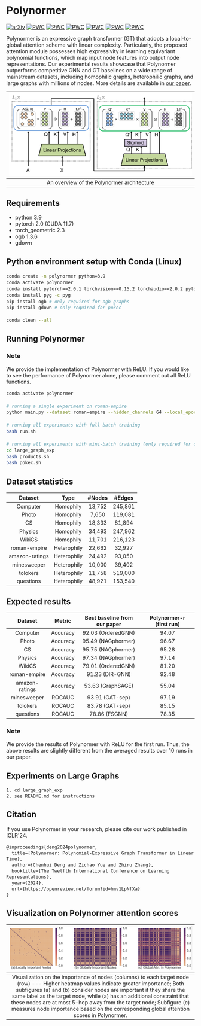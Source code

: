 Polynormer
===============================

[![arXiv](https://img.shields.io/badge/arXiv-2403.01232-b31b1b.svg)](https://arxiv.org/abs/2403.01232)
[![PWC](https://img.shields.io/endpoint.svg?url=https://paperswithcode.com/badge/polynormer-polynomial-expressive-graph/node-classification-on-roman-empire)](https://paperswithcode.com/sota/node-classification-on-roman-empire?p=polynormer-polynomial-expressive-graph)
[![PWC](https://img.shields.io/endpoint.svg?url=https://paperswithcode.com/badge/polynormer-polynomial-expressive-graph/node-classification-on-amazon-ratings)](https://paperswithcode.com/sota/node-classification-on-amazon-ratings?p=polynormer-polynomial-expressive-graph)
[![PWC](https://img.shields.io/endpoint.svg?url=https://paperswithcode.com/badge/polynormer-polynomial-expressive-graph/node-classification-on-minesweeper)](https://paperswithcode.com/sota/node-classification-on-minesweeper?p=polynormer-polynomial-expressive-graph)
[![PWC](https://img.shields.io/endpoint.svg?url=https://paperswithcode.com/badge/polynormer-polynomial-expressive-graph/node-classification-on-tolokers)](https://paperswithcode.com/sota/node-classification-on-tolokers?p=polynormer-polynomial-expressive-graph)
[![PWC](https://img.shields.io/endpoint.svg?url=https://paperswithcode.com/badge/polynormer-polynomial-expressive-graph/node-classification-on-questions)](https://paperswithcode.com/sota/node-classification-on-questions?p=polynormer-polynomial-expressive-graph)
[![PWC](https://img.shields.io/endpoint.svg?url=https://paperswithcode.com/badge/polynormer-polynomial-expressive-graph/node-classification-on-pokec)](https://paperswithcode.com/sota/node-classification-on-pokec?p=polynormer-polynomial-expressive-graph)

Polynormer is an expressive graph transformer (GT) that adopts a local-to-global attention scheme with linear complexity. Particularly, the proposed attention module possesses high expressivity in learning equivariant polynomial functions, which map input node features into output node representations. Our experimental results showcase that Polynormer outperforms competitive GNN and GT baselines on a wide range of mainstream datasets, including homophilic graphs, heterophilic graphs, and large graphs with millions of nodes. More details are available in [our paper](https://arxiv.org/abs/2403.01232).

| ![Polynormer.png](/figures/Polynormer.png) | 
|:--:| 
| An overview of the Polynormer architecture |

Requirements
------------
* python 3.9
* pytorch 2.0 (CUDA 11.7)
* torch_geometric 2.3
* ogb 1.3.6
* gdown

Python environment setup with Conda (Linux)
------------
```bash
conda create -n polynormer python=3.9
conda activate polynormer
conda install pytorch==2.0.1 torchvision==0.15.2 torchaudio==2.0.2 pytorch-cuda=11.7 -c pytorch -c nvidia
conda install pyg -c pyg
pip install ogb # only required for ogb graphs
pip install gdown # only required for pokec

conda clean --all
```

Running Polynormer
------------
### Note
We provide the implementation of Polynormer with ReLU. If you would like to see the performance of Polynormer alone, please comment out all ReLU functions.
```bash
conda activate polynormer

# running a single experiment on roman-empire
python main.py --dataset roman-empire --hidden_channels 64 --local_epochs 100 --global_epochs 2500 --lr 0.001 --runs 1 --local_layers 10 --global_layers 2 --weight_decay 0.0 --dropout 0.3 --global_dropout 0.5 --in_dropout 0.15 --num_heads 8 --save_model --beta 0.5 --device 0

# running all experiments with full batch training
bash run.sh

# running all experiments with mini-batch training (only required for ogbn-products and pokec)
cd large_graph_exp
bash products.sh
bash pokec.sh
```

Dataset statistics
-------
| Dataset       | Type      | #Nodes  | #Edges  |
| :-----------: |:-------------:| :-------:| :----------:|
| Computer      | Homophily          | 13,752       | 245,861        |
| Photo      | Homophily          | 7,650       | 119,081        |
| CS      | Homophily          | 18,333       | 81,894        |
| Physics      | Homophily          | 34,493       | 247,962        |
| WikiCS      | Homophily          | 11,701       | 216,123        |
| roman-empire      | Heterophily          | 22,662       | 32,927        |
| amazon-ratings      | Heterophily          | 24,492       | 93,050        |
| minesweeper      | Heterophily          | 10,000       | 39,402        |
| tolokers      | Heterophily          | 11,758       | 519,000        |
| questions      | Heterophily          | 48,921       | 153,540        |


Expected results
-------
| Dataset       |  Metric  |   Best baseline from our paper  |  Polynormer-r (first run)  |
| :-----------: |:-------------:| :-------:| :----------:|
| Computer      | Accuracy          | 92.03 (OrderedGNN)       | 94.07        |
| Photo      | Accuracy          | 95.49 (NAGphormer)       | 96.67        |
| CS      | Accuracy          | 95.75 (NAGphormer)       | 95.28        |
| Physics      | Accuracy          | 97.34 (NAGphormer)       | 97.14        |
| WikiCS      | Accuracy          | 79.01 (OrderedGNN)       |  81.20        |
| roman-empire      | Accuracy          | 91.23 (DIR-GNN)       | 92.48        |
| amazon-ratings      | Accuracy          | 53.63 (GraphSAGE)       | 55.04        |
| minesweeper      | ROCAUC          | 93.91 (GAT-sep)       | 97.19        |
| tolokers      | ROCAUC          | 83.78 (GAT-sep)       | 85.15        |
| questions      | ROCAUC          | 78.86 (FSGNN)       | 78.35        |

### Note
We provide the results of Polynormer with ReLU for the first run. Thus, the above results are slightly different from the averaged results over 10 runs in our paper.

Experiments on Large Graphs
-------
```
1. cd large_graph_exp
2. see README.md for instructions
```

Citation
------------
If you use Polynormer in your research, please cite our work
published in ICLR'24.

```
@inproceedings{deng2024polynormer,
  title={Polynormer: Polynomial-Expressive Graph Transformer in Linear Time},
  author={Chenhui Deng and Zichao Yue and Zhiru Zhang},
  booktitle={The Twelfth International Conference on Learning Representations},
  year={2024},
  url={https://openreview.net/forum?id=hmv1LpNfXa}
}
```

Visualization on Polynormer attention scores
-------
| ![visualization.png](/figures/visualization.png) | 
|:--:| 
| Visualization on the importance of nodes (columns) to each target node (row) --- Higher heatmap values indicate greater importance; Both subfigures (a) and (b) consider nodes are important if they share the same label as the target node, while (a) has an additional constraint that these nodes are at most $5$-hop away from the target node; Subfigure (c) measures node importance based on the corresponding global attention scores in Polynormer. |

